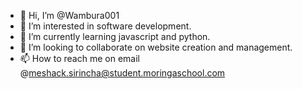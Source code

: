 - 👋 Hi, I’m @Wambura001
- 👀 I’m interested in software development.
- 🌱 I’m currently learning javascript and python.
- 💞️ I’m looking to collaborate on website creation and management.
- 📫 How to reach me on email @meshack.sirincha@student.moringaschool.com

<!---
Wambura001/Wambura001 is a ✨ special ✨ repository because its `README.md` (this file) appears on your GitHub profile.
You can click the Preview link to take a look at your changes.
--->
